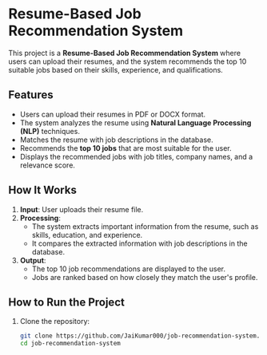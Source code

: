 # Resume-Based Job Recommendation System

This project is a **Resume-Based Job Recommendation System** where users can upload their resumes, and the system recommends the top 10 suitable jobs based on their skills, experience, and qualifications.

## Features
- Users can upload their resumes in PDF or DOCX format.
- The system analyzes the resume using **Natural Language Processing (NLP)** techniques.
- Matches the resume with job descriptions in the database.
- Recommends the **top 10 jobs** that are most suitable for the user.
- Displays the recommended jobs with job titles, company names, and a relevance score.

## How It Works
1. **Input**: User uploads their resume file.
2. **Processing**:
   - The system extracts important information from the resume, such as skills, education, and experience.
   - It compares the extracted information with job descriptions in the database.
3. **Output**:
   - The top 10 job recommendations are displayed to the user.
   - Jobs are ranked based on how closely they match the user's profile.


## How to Run the Project
1. Clone the repository:
   ```bash
   git clone https://github.com/JaiKumar000/job-recommendation-system.git
   cd job-recommendation-system
